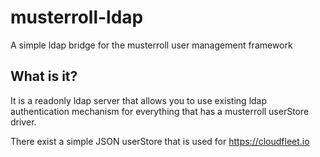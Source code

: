 musterroll-ldap
===============

A simple ldap bridge for the musterroll user management framework

## What is it?

It is a readonly ldap server that allows you to use existing ldap 
authentication mechanism for everything that has a musterroll userStore driver.

There exist a simple JSON userStore that is used for https://cloudfleet.io
